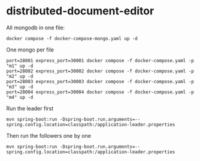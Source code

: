 # distributed-document-editor


All mongodb in one file:
```
docker compose -f docker-compose-mongo.yaml up -d
```
One mongo per file
```
port=28001 express_port=30001 docker compose -f docker-compose.yaml -p "m1" up -d
port=28002 express_port=30002 docker compose -f docker-compose.yaml -p "m2" up -d
port=28003 express_port=30003 docker compose -f docker-compose.yaml -p "m3" up -d 
port=28004 express_port=30004 docker compose -f docker-compose.yaml -p "m4" up -d
```


Run the leader first
```
mvn spring-boot:run -Dspring-boot.run.arguments=--spring.config.location=classpath:/application-leader.properties
```
Then run the followers one by one
```
mvn spring-boot:run -Dspring-boot.run.arguments=--spring.config.location=classpath:/application-leader.properties
```